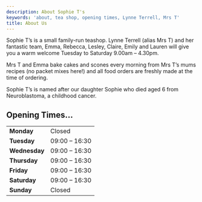 ```yaml
---
description: About Sophie T's
keywords: 'about, tea shop, opening times, Lynne Terrell, Mrs T'
title: About Us
---
```

Sophie T’s is a small family-run teashop. Lynne Terrell (alias Mrs T) and her fantastic team, Emma, Rebecca, Lesley, Claire, Emily and Lauren will give you a warm welcome Tuesday to Saturday 9.00am – 4.30pm.

Mrs T and Emma bake cakes and scones every morning from Mrs T’s mums recipes (no packet mixes here!) and all food orders are freshly made at the time of ordering.

Sophie T’s is named after our daughter Sophie who died aged 6 from Neuroblastoma, a childhood cancer.

## Opening Times...

|                 |                |
| --------------- | -------------- |
| **Monday**      | Closed         |
| **Tuesday**     | 09:00 – 16:30  |
| **Wednesday**   | 09:00 – 16:30  |
| **Thursday**    | 09:00 – 16:30  |
| **Friday**      | 09:00 – 16:30  |
| **Saturday**    | 09:00 – 16:30  |
| **Sunday**      | Closed         |

